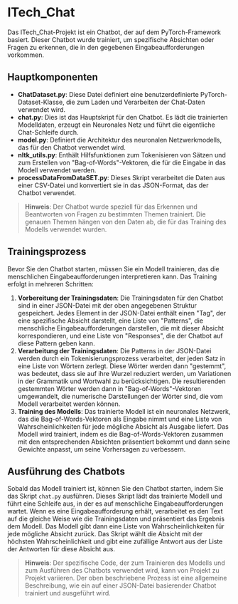 # ITech_Chat

Das ITech_Chat-Projekt ist ein Chatbot, der auf dem PyTorch-Framework basiert. Dieser Chatbot wurde trainiert, um spezifische Absichten oder Fragen zu erkennen, die in den gegebenen Eingabeaufforderungen vorkommen.

## Hauptkomponenten
- **ChatDataset.py**: Diese Datei definiert eine benutzerdefinierte PyTorch-Dataset-Klasse, die zum Laden und Verarbeiten der Chat-Daten verwendet wird.
- **chat.py**: Dies ist das Hauptskript für den Chatbot. Es lädt die trainierten Modelldaten, erzeugt ein Neuronales Netz und führt die eigentliche Chat-Schleife durch.
- **model.py**: Definiert die Architektur des neuronalen Netzwerkmodells, das für den Chatbot verwendet wird.
- **nltk_utils.py**: Enthält Hilfsfunktionen zum Tokenisieren von Sätzen und zum Erstellen von "Bag-of-Words"-Vektoren, die für die Eingabe in das Modell verwendet werden.
- **processDataFromDataSET.py**: Dieses Skript verarbeitet die Daten aus einer CSV-Datei und konvertiert sie in das JSON-Format, das der Chatbot verwendet.

> **Hinweis**: Der Chatbot wurde speziell für das Erkennen und Beantworten von Fragen zu bestimmten Themen trainiert. Die genauen Themen hängen von den Daten ab, die für das Training des Modells verwendet wurden.

## Trainingsprozess
Bevor Sie den Chatbot starten, müssen Sie ein Modell trainieren, das die menschlichen Eingabeaufforderungen interpretieren kann. Das Training erfolgt in mehreren Schritten:

1. **Vorbereitung der Trainingsdaten**: Die Trainingsdaten für den Chatbot sind in einer JSON-Datei mit der oben angegebenen Struktur gespeichert. Jedes Element in der JSON-Datei enthält einen "Tag", der eine spezifische Absicht darstellt, eine Liste von "Patterns", die menschliche Eingabeaufforderungen darstellen, die mit dieser Absicht korrespondieren, und eine Liste von "Responses", die der Chatbot auf diese Pattern geben kann.
2. **Verarbeitung der Trainingsdaten**: Die Patterns in der JSON-Datei werden durch ein Tokenisierungsprozess verarbeitet, der jeden Satz in eine Liste von Wörtern zerlegt. Diese Wörter werden dann "gestemmt", was bedeutet, dass sie auf ihre Wurzel reduziert werden, um Variationen in der Grammatik und Wortwahl zu berücksichtigen. Die resultierenden gestemmten Wörter werden dann in "Bag-of-Words"-Vektoren umgewandelt, die numerische Darstellungen der Wörter sind, die vom Modell verarbeitet werden können.
3. **Training des Modells**: Das trainierte Modell ist ein neuronales Netzwerk, das die Bag-of-Words-Vektoren als Eingabe nimmt und eine Liste von Wahrscheinlichkeiten für jede mögliche Absicht als Ausgabe liefert. Das Modell wird trainiert, indem es die Bag-of-Words-Vektoren zusammen mit den entsprechenden Absichten präsentiert bekommt und dann seine Gewichte anpasst, um seine Vorhersagen zu verbessern.

## Ausführung des Chatbots
Sobald das Modell trainiert ist, können Sie den Chatbot starten, indem Sie das Skript ```chat.py``` ausführen. Dieses Skript lädt das trainierte Modell und führt eine Schleife aus, in der es auf menschliche Eingabeaufforderungen wartet. Wenn es eine Eingabeaufforderung erhält, verarbeitet es den Text auf die gleiche Weise wie die Trainingsdaten und präsentiert das Ergebnis dem Modell. Das Modell gibt dann eine Liste von Wahrscheinlichkeiten für jede mögliche Absicht zurück. Das Skript wählt die Absicht mit der höchsten Wahrscheinlichkeit und gibt eine zufällige Antwort aus der Liste der Antworten für diese Absicht aus.

> **Hinweis**: Der spezifische Code, der zum Trainieren des Modells und zum Ausführen des Chatbots verwendet wird, kann von Projekt zu Projekt variieren. Der oben beschriebene Prozess ist eine allgemeine Beschreibung, wie ein auf einer JSON-Datei basierender Chatbot trainiert und ausgeführt wird.
